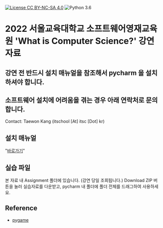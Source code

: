 [![License CC BY-NC-SA 4.0](https://img.shields.io/badge/license-CC4.0-blue.svg)](https://raw.githubusercontent.com/NVIDIA/FastPhotoStyle/master/LICENSE.md)
![Python 3.6](https://img.shields.io/badge/python-3.6-green.svg)
# 2022 서울교육대학교 소프트웨어영재교육원 'What is Computer Science?' 강연 자료

## 강연 전 반드시 설치 매뉴얼을 참조해서 pycharm 을 설치하셔야 합니다.
## 소프트웨어 설치에 어려움을 겪는 경우 아래 연락처로 문의합니다.

Contact: Taewon Kang (itschool [At] itsc [Dot] kr)

## 설치 매뉴얼
"[바로가기](https://github.com/itsss/2022_snue_lecture/prerequisite_2022_snue.pdf)"

## 실습 파일
본 자료 내 Assignment 폴더에 있습니다. (강연 당일 조회됩니다.)
Download ZIP 버튼을 눌러 실습자료를 다운받고, pycharm 내 폴더에 폴더 전체를 드래그하여 사용하세요.

## Reference
* [pygame](https://pygame.org/)
